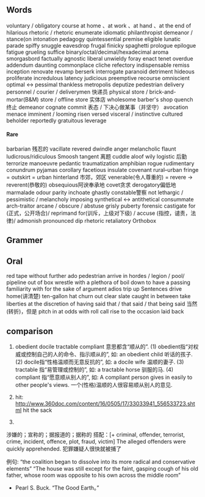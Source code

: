 ## Words
voluntary / obligatory course
at home 、at work 、at hand 、at the end of
hilarious
rhetoric / rhetoric
enumerate
idiomatic
philanthropist
demeanor / stance(on
intonation
pedagogy
quintessential
premise
eligible
lunatic
parade
spiffy
snuggle
eavesdrop
frugal
finicky
spaghetti
prologue
epilogue
fatigue   grueling
suffice
binary/octal/decimal/hexadecimal
aroma
smorgasbord
factually
agnostic
liberal
unwieldy
foray
enact
tenet
overdue
addendum
daunting
commonplace
cliche
refectory
indispensable
remiss
inception
renovate	revamp
berserk
interrogate
paranoid
detriment
hideous 
proliferate
incredulous
latency
judicious
preemptive
recourse
omniscient
optimal <-> pessimal
thankless
metropolis
deputize
pedestrian
delivery personnel / courier /  deliverymen 快递员
physical store / brick-and-mortar(B&M) store / offline store 实体店
wholesome
barber's shop
quench 终止
demeanor
cognate
commit 表态 / 下决心做某事（并坚守）
avocation
menace
imminent / looming
risen
versed
visceral / instinctive
cultured
beholder
reportedly
gratuitous
leverage

#### Rare
barbarian 残忍的
vacillate
revered
dwindle
anger
melancholic
flaunt
ludicrous/ridiculous
Smoosh
tangent 离题
cuddle
aloof
wily
logistic 后勤
terrorize
manoeuvre
pedantic
traumatization
amphibian 
rogue
rudimentary
conundrum
pyjamas
corollary
facetious
insulate
covenant
rural–urban fringe = outskirt = urban hinterland 市郊，郊区
venerable(令人尊重的) = revere -> reverent(恭敬的)   obsequious阿谀奉承地 covet贪求 derogatory偏低地
marmalade
odour
parity
inchoate
ghastly
constable警察
not lethargic / pessimistic / melancholy
imposing
synthetical <-> antithetical
consummate arch-traitor
arcane / obscure / abstuse
grisly
puberty
forensic
castigate for (正式，公开场合)/ reprimand for(训斥，上级对下级) / accuse (指控，谴责，法律)/ admonish
pronounced dip
rhetoric
retaliatory
Orthobox

## Grammer


## Oral
red tape
without further ado
pedestrian
arrive in hordes / legion / pool/ pipeline
out of box
wrestle with
a plethora of
boil down to
have a passing familiarity with
for the sake of argument
adios
trip up
Sentences
drive home(讲清楚)
ten-gallon hat
churn out
clear slate
caught in between
take liberties
at the discretion of
having said that / that said / that being said 当然(转折)，但是
pitch in
at odds with
roll call
rise to the occasion
laid back

## comparison
1. obedient docile tractable compliant 意思都含“顺从的”. 
(1) obedient指“对权威或控制自己的人的命令、指示顺从的”, 如: an obedient child 听话的孩子. 
(2) docile指“性格温顺而无意反抗的”, 如: a docile wife 温顺的妻子. 
(3) tractable 指“易管理或控制的”, 如: a tractable horse 驯服的马. 
(4) compliant 指“愿意顺从别人的”, 如: A compliant person gives in easily to other people's views. 一个(性格)温顺的人很容易顺从别人的意见.

2. hit: http://www.360doc.com/content/16/0505/17/33033941_556533723.shtml
hit the sack

3.
涉嫌的；宣称的；据报道的；据称的
搭配：[+ criminal, offender, terrorist, crime, incident, offence, plot, fraud, victim]
The alleged offenders were quickly apprehended. 犯罪嫌疑人很快就被捕了


例句:
“the coalition began to dissolve into its more radical and conservative elements”
“The house was still except for the faint, gasping cough of his old father, whose room was opposite to his own across the middle room”
- Pearl S. Buck. “The Good Earth。”
